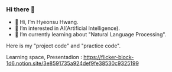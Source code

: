 ### Hi there 👋

- 👋 Hi, I’m Hyeonsu Hwang.
- 👀 I’m interested in AI(Artificial Intelligence).
- 🌱 I’m currently learning about "Natural Language Processing".

Here is my "project code" and "practice code".

Learning space, Presentadion : https://flicker-block-1d6.notion.site/3e8591735a924def9fe38530c9325199

 




<!--
**hyeonsu-hwang/hyeonsu-hwang** is a ✨ _special_ ✨ repository because its `README.md` (this file) appears on your GitHub profile.

Here are some ideas to get you started:

- 🔭 I’m currently working on ...
- 🌱 I’m currently learning ...
- 👯 I’m looking to collaborate on ...
- 🤔 I’m looking for help with ...
- 💬 Ask me about ...
- 📫 How to reach me: ...
- 😄 Pronouns: ...
- ⚡ Fun fact: ...
-->

